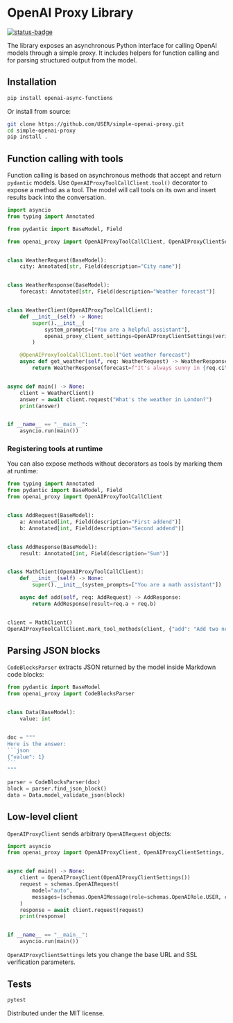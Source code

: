 # OpenAI Proxy Library

[![status-badge](https://woodpecker.dev.nachert.art/api/badges/2/status.svg)](https://woodpecker.dev.nachert.art/repos/2)

The library exposes an asynchronous Python interface for calling OpenAI models through a
simple proxy. It includes helpers for function calling and for parsing structured output from
the model.

## Installation

```bash
pip install openai-async-functions
```

Or install from source:

```bash
git clone https://github.com/USER/simple-openai-proxy.git
cd simple-openai-proxy
pip install .
```

## Function calling with tools

Function calling is based on asynchronous methods that accept and return `pydantic` models.
Use `OpenAIProxyToolCallClient.tool()` decorator to expose a method as a tool. The model will
call tools on its own and insert results back into the conversation.

```python
import asyncio
from typing import Annotated

from pydantic import BaseModel, Field

from openai_proxy import OpenAIProxyToolCallClient, OpenAIProxyClientSettings


class WeatherRequest(BaseModel):
    city: Annotated[str, Field(description="City name")]


class WeatherResponse(BaseModel):
    forecast: Annotated[str, Field(description="Weather forecast")]


class WeatherClient(OpenAIProxyToolCallClient):
    def __init__(self) -> None:
        super().__init__(
            system_prompts=["You are a helpful assistant"],
            openai_proxy_client_settings=OpenAIProxyClientSettings(verify_ssl=False),
        )

    @OpenAIProxyToolCallClient.tool("Get weather forecast")
    async def get_weather(self, req: WeatherRequest) -> WeatherResponse:
        return WeatherResponse(forecast=f"It's always sunny in {req.city}")


async def main() -> None:
    client = WeatherClient()
    answer = await client.request("What's the weather in London?")
    print(answer)


if __name__ == "__main__":
    asyncio.run(main())
```

### Registering tools at runtime

You can also expose methods without decorators as tools by marking them at runtime:

```python
from typing import Annotated
from pydantic import BaseModel, Field
from openai_proxy import OpenAIProxyToolCallClient


class AddRequest(BaseModel):
    a: Annotated[int, Field(description="First addend")]
    b: Annotated[int, Field(description="Second addend")]


class AddResponse(BaseModel):
    result: Annotated[int, Field(description="Sum")]


class MathClient(OpenAIProxyToolCallClient):
    def __init__(self) -> None:
        super().__init__(system_prompts=["You are a math assistant"])

    async def add(self, req: AddRequest) -> AddResponse:
        return AddResponse(result=req.a + req.b)


client = MathClient()
OpenAIProxyToolCallClient.mark_tool_methods(client, {"add": "Add two numbers"})
```

## Parsing JSON blocks

`CodeBlocksParser` extracts JSON returned by the model inside Markdown code blocks:

````python
from pydantic import BaseModel
from openai_proxy import CodeBlocksParser


class Data(BaseModel):
    value: int


doc = """
Here is the answer:
```json
{"value": 1}
```
"""

parser = CodeBlocksParser(doc)
block = parser.find_json_block()
data = Data.model_validate_json(block)
````

## Low-level client

`OpenAIProxyClient` sends arbitrary `OpenAIRequest` objects:

```python
import asyncio
from openai_proxy import OpenAIProxyClient, OpenAIProxyClientSettings, schemas


async def main() -> None:
    client = OpenAIProxyClient(OpenAIProxyClientSettings())
    request = schemas.OpenAIRequest(
        model="auto",
        messages=[schemas.OpenAIMessage(role=schemas.OpenAIRole.USER, content="ping")],
    )
    response = await client.request(request)
    print(response)


if __name__ == "__main__":
    asyncio.run(main())
```

`OpenAIProxyClientSettings` lets you change the base URL and SSL verification parameters.

## Tests

```bash
pytest
```

Distributed under the MIT license.

